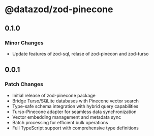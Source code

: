 # @datazod/zod-pinecone

## 0.1.0

### Minor Changes

- Update features of zod-sql, relase of zod-pinecon and zod-turso

## 0.0.1

### Patch Changes

- Initial release of zod-pinecone package
- Bridge Turso/SQLite databases with Pinecone vector search
- Type-safe schema integration with hybrid query capabilities
- Turso-Pinecone adapter for seamless data synchronization
- Vector embedding management and metadata sync
- Batch processing for efficient bulk operations
- Full TypeScript support with comprehensive type definitions
